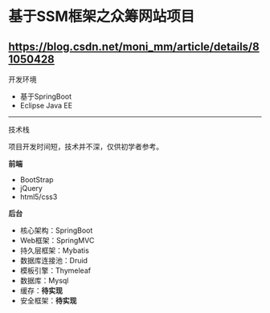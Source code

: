 # 基于SSM框架之众筹网站项目


https://blog.csdn.net/moni_mm/article/details/81050428
 ----------
开发环境

 - 基于SpringBoot
 - Eclipse Java EE
 
----------

技术栈

项目开发时间短，技术并不深，仅供初学者参考。

**前端**

 - BootStrap
 - jQuery
 - html5/css3

**后台**

 - 核心架构：SpringBoot
 - Web框架：SpringMVC
 - 持久层框架：Mybatis
 - 数据库连接池：Druid
 - 模板引擎：Thymeleaf
 - 数据库：Mysql
 - 缓存：**待实现**
 - 安全框架：**待实现**
 
 


